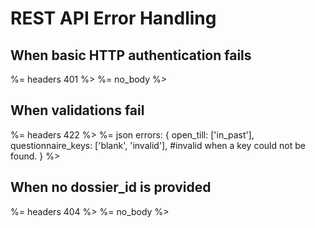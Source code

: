 # REST API Error Handling

## When basic HTTP authentication fails

%= headers 401 %>
%= no_body %>


## When validations fail

%= headers 422 %>
%= json errors: {
           open_till: ['in_past'],
           questionnaire_keys: ['blank', 'invalid'], #invalid when a key could not be found.
         }
%>

## When no dossier_id is provided

%= headers 404 %>
%= no_body %>
